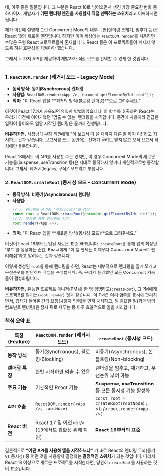 네, 아주 좋은 질문입니다. 그 부분은 React 18로 넘어오면서 생긴 가장 중요한 변화 중 하나이자, 개발자가 **어떤 렌더링 엔진을 사용할지 직접 선택하는 스위치**라고 이해하시면 됩니다.

제가 이전에 설명해 드린 Concurrent Mode의 내부 구현(렌더링 쪼개기, 멈추기 등)은 React 18의 새로운 엔진입니다. 하지만 이미 세상에는 `ReactDOM.render`를 사용하던 수많은 구형 React 프로젝트들이 존재합니다. React 팀은 이 프로젝트들이 깨지지 않도록 하위 호환성을 지켜야만 했습니다.

그래서 두 가지 API를 제공하여 개발자가 직접 모드를 선택할 수 있게 한 것입니다.

-----

### 1\. `ReactDOM.render` (레거시 모드 - Legacy Mode)

  * **동작 방식:** **동기(Synchronous) 렌더링**
  * **사용법:** `ReactDOM.render(<App />, document.getElementById('root'));`
  * **의미:** "이 React 앱을 \*\*과거의 방식(블로킹 렌더링)\*\*으로 그려주세요."

이것이 React 17까지 사용되던 유일한 방법이었습니다. 이 함수를 호출하면 React는 우리가 이전에 이야기했던 '멈출 수 없는' 렌더링을 시작합니다. 중간에 사용자의 긴급한 입력이 들어와도 일단 시작된 렌더링은 끝까지 진행됩니다.

**비유하자면,** 사장님이 부하 직원에게 "이 보고서 다 쓸 때까지 다른 일 하지 마\!"라고 지시하는 것과 같습니다. 보고서를 쓰는 동안에는 전화가 울려도 받지 않고 오직 보고서 작성에만 몰두합니다.

React 18에서도 이 API를 사용할 수는 있지만, 이 경우 Concurrent Mode의 새로운 기능들(Suspense, useTransition 등)은 제대로 동작하지 않거나 제한적으로만 동작합니다. 그래서 '레거시(legacy, 구식)' 모드라고 부릅니다.

### 2\. `ReactDOM.createRoot` (동시성 모드 - Concurrent Mode)

  * **동작 방식:** **비동기(Asynchronous) 렌더링**
  * **사용법:**
    ```javascript
    // 1. 렌더링을 관리할 '루트(root)'를 생성
    const root = ReactDOM.createRoot(document.getElementById('root'));
    // 2. 루트를 통해 렌더링을 시작
    root.render(<App />);
    ```
  * **의미:** "이 React 앱을 \*\*새로운 방식(동시성 모드)\*\*으로 그려주세요."

이것이 React 18부터 도입된 새로운 표준 API입니다. `createRoot`를 통해 앱의 최상단 '루트'를 생성하는 순간, React에게 "이 앱 전체는 이제부터 Concurrent Mode로 관리해줘"라고 알려주는 것과 같습니다.

이렇게 생성된 `root`를 통해 렌더링을 하면, React는 내부적으로 렌더링을 잘게 쪼개고 우선순위를 판단하며 작업을 수행합니다. 즉, 우리가 논의했던 모든 Concurrent 기능들이 활성화됩니다.

**비유하자면,** 유능한 프로젝트 매니저(PM)를 한 명 임명하고(`createRoot`), 그 PM에게 프로젝트를 맡기는(`root.render`) 것과 같습니다. 이 PM은 여러 업무를 동시에 관리하면서, 갑자기 들어온 긴급 요청(사용자 입력)을 먼저 처리하고, 덜 중요한 일(화면 밖의 컴포넌트 렌더링)은 잠시 뒤로 미루는 등 아주 효율적으로 일을 처리합니다.

### 핵심 요약 표

| 특징 (Feature)      | `ReactDOM.render` (레거시 모드)          | `createRoot` (동시성 모드)                               |
| ------------------- | ---------------------------------------- | -------------------------------------------------------- |
| **동작 방식** | 동기(Synchronous), 블로킹(Blocking)      | 비동기(Asynchronous), 논블로킹(Non-blocking)             |
| **렌더링 특징** | 한번 시작하면 멈출 수 없음               | 렌더링을 멈추고, 재개하고, 우선순위 부여 가능            |
| **주요 기능** | 기본적인 React 기능                      | **Suspense, useTransition** 등 모든 동시성 기능 활성화   |
| **API 호출** | `ReactDOM.render(<App />, rootNode)`     | `const root = createRoot(rootNode);`\<br/\>`root.render(<App />)` |
| **React 버전** | React 17 및 이전\<br/\>(18에서도 호환성 위해 지원) | **React 18부터의 표준** |

결론적으로 **"어떤 API를 사용해 앱을 시작하느냐"** 가 바로 React의 렌더링 두뇌(동기 vs 동시성) 중 어떤 것을 사용할지 결정하는 **결정적인 스위치**가 되는 것입니다. 따라서 React 18 이상으로 새로운 프로젝트를 시작한다면, 당연히 `createRoot`를 사용하는 것이 표준입니다.
